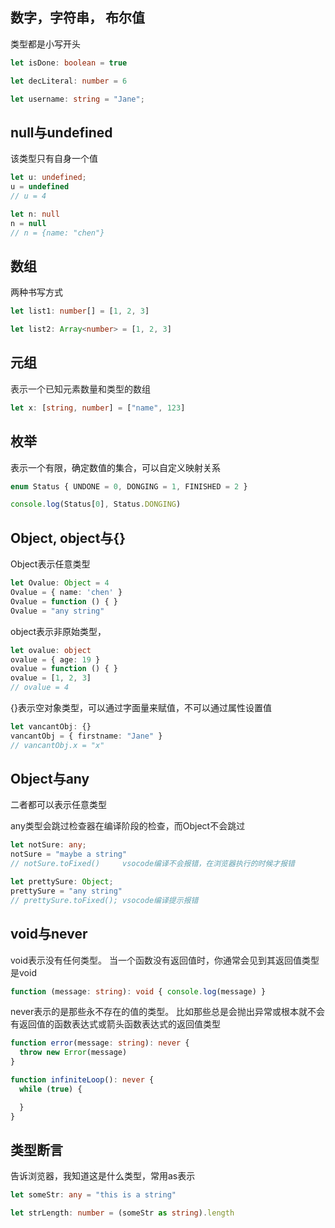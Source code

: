 ## 数字，字符串， 布尔值
类型都是小写开头

```typescript
let isDone: boolean = true

let decLiteral: number = 6

let username: string = "Jane";
```

## null与undefined
该类型只有自身一个值

```typescript
let u: undefined;
u = undefined
// u = 4

let n: null
n = null
// n = {name: "chen"}
```



## 数组
两种书写方式

```typescript
let list1: number[] = [1, 2, 3]

let list2: Array<number> = [1, 2, 3]
```



## 元组
<font style="color:rgb(36, 36, 36);">表示一个已知元素数量和类型的数组</font>

```typescript
let x: [string, number] = ["name", 123]
```



## 枚举
表示一个有限，确定数值的集合，可以自定义映射关系

```typescript
enum Status { UNDONE = 0, DONGING = 1, FINISHED = 2 }

console.log(Status[0], Status.DONGING)
```



## Object, object与{}
Object表示任意类型

```typescript
let Ovalue: Object = 4
Ovalue = { name: 'chen' }
Ovalue = function () { }
Ovalue = "any string"
```

object表示非原始类型，

```typescript
let ovalue: object
ovalue = { age: 19 }
ovalue = function () { }
ovalue = [1, 2, 3]
// ovalue = 4
```

{}表示空对象类型，可以通过字面量来赋值，不可以通过属性设置值

```typescript
let vancantObj: {}
vancantObj = { firstname: "Jane" }
// vancantObj.x = "x"
```



## Object与any
二者都可以表示任意类型

<font style="color:rgb(36, 36, 36);">any类型会跳过检查器在编译阶段的检查，而Object不会跳过</font>

```typescript
let notSure: any;
notSure = "maybe a string"
// notSure.toFixed()     vsocode编译不会报错，在浏览器执行的时候才报错

let prettySure: Object;
prettySure = "any string"
// prettySure.toFixed(); vsocode编译提示报错
```



## void与never
<font style="color:rgb(36, 36, 36);">void表示没有任何类型。 当一个函数没有返回值时，你通常会见到其返回值类型是void</font>

```typescript
function (message: string): void { console.log(message) }
```

<font style="color:rgb(36, 36, 36);">never表示的是那些永不存在的值的类型。 比如那些总是会抛出异常或根本就不会有返回值的函数表达式或箭头函数表达式的返回值类型</font>

```typescript
function error(message: string): never {
  throw new Error(message)
}

function infiniteLoop(): never {
  while (true) {

  }
}
```



## 类型断言
告诉浏览器，我知道这是什么类型，常用as表示

```typescript
let someStr: any = "this is a string"

let strLength: number = (someStr as string).length
```





# 
